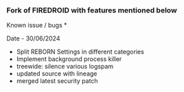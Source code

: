 ### Fork of FIREDROID with features mentioned below

Known issue / bugs
*

Date - 30/06/2024
* Split REBORN Settings in different categories
* Implement background process killer
* treewide: silence various logspam
* updated source with lineage
* merged latest security patch 
